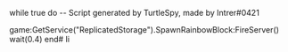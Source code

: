 while true do
-- Script generated by TurtleSpy, made by Intrer#0421

game:GetService("ReplicatedStorage").SpawnRainbowBlock:FireServer()
wait(0.4)
end# Ii
